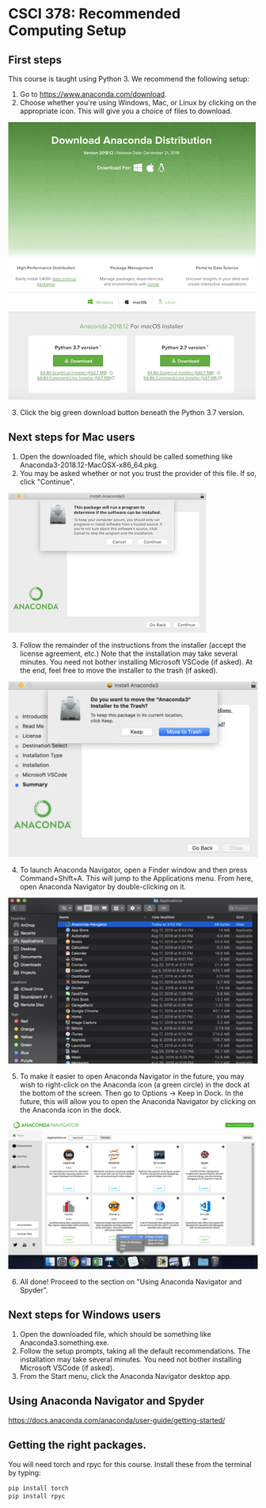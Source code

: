 # CSCI 378: Recommended Computing Setup

## First steps

This course is taught using Python 3. We recommend the following setup:

1. Go to https://www.anaconda.com/download.
2. Choose whether you're using Windows, Mac, or Linux by clicking on the appropriate icon. This will give you a choice of files to download.

![downloader screen shot](img/download.png "Downloader Screenshot")


3. Click the big green download button beneath the Python 3.7 version.

## Next steps for Mac users

1. Open the downloaded file, which should be called something like Anaconda3-2018.12-MacOSX-x86_64.pkg.
2. You may be asked whether or not you trust the provider of this file. If so, click "Continue".

![verify screen shot](img/trust.png "Verify Screenshot")

3. Follow the remainder of the instructions from the installer (accept the license agreement, etc.) Note that the installation may take several minutes. You need not bother installing Microsoft VSCode (if asked). At the end, feel free to move the installer to the trash (if asked).

![installer screen shot](img/installer.png "Installer Screenshot")

4. To launch Anaconda Navigator, open a Finder window and then press Command+Shift+A. This will jump to the Applications menu. From here, open Anaconda Navigator by double-clicking on it.

![finder screen shot](img/open.png "Finder Screenshot")

5. To make it easier to open Anaconda Navigator in the future, you may wish to right-click on the Anaconda icon (a green circle) in the dock at the bottom of the screen. Then go to Options -> Keep in Dock. In the future, this will allow you to open the Anaconda Navigator by clicking on the Anaconda icon in the dock.

![dock screen shot](img/dock.png "Dock Screenshot")

6. All done! Proceed to the section on "Using Anaconda Navigator and Spyder".

##  Next steps for Windows users

1. Open the downloaded file, which should be something like Anaconda3.something.exe.
2. Follow the setup prompts, taking all the default recommendations. The installation may take several minutes. You need not bother installing Microsoft VSCode (if asked). 
3. From the Start menu, click the Anaconda Navigator desktop app.

## Using Anaconda Navigator and Spyder

https://docs.anaconda.com/anaconda/user-guide/getting-started/

## Getting the right packages.

You will need torch and rpyc for this course. Install these from the terminal by typing:

    pip install torch
    pip install rpyc
